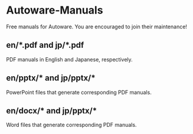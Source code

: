 # Autoware-Manuals
Free manuals for Autoware. You are encouraged to join their maintenance!

## en/\*.pdf and jp/\*.pdf

PDF manuals in English and Japanese, respectively.

## en/pptx/* and jp/pptx/*

PowerPoint files that generate corresponding PDF manuals.

## en/docx/* and jp/pptx/*

Word files that generate corresponding PDF manuals.
